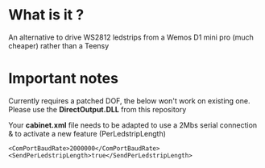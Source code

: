 # What is it ?
An alternative to drive WS2812 ledstrips from a Wemos D1 mini pro (much cheaper) rather than a Teensy

# Important notes
Currently requires a patched DOF, the below won't work on existing one. Please use the **DirectOutput.DLL** from this repository

Your **cabinet.xml** file needs to be adapted to use a 2Mbs serial connection & to activate a new feature (PerLedstripLength)

    <ComPortBaudRate>2000000</ComPortBaudRate>
	<SendPerLedstripLength>true</SendPerLedstripLength>


